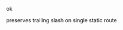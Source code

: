 <!-- 4a75207fca748ee28bf2aa11e579f52f -->
<!--
/foo/
-->

ok

preserves trailing slash on single static route
